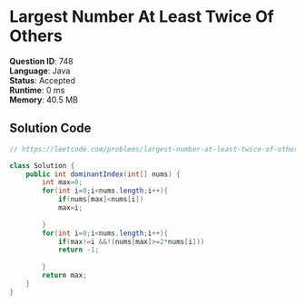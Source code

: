 # Largest Number At Least Twice Of Others

**Question ID**: 748  
**Language**: Java  
**Status**: Accepted  
**Runtime**: 0 ms  
**Memory**: 40.5 MB  

## Solution Code
```java
// https://leetcode.com/problems/largest-number-at-least-twice-of-others

class Solution {
    public int dominantIndex(int[] nums) {
        int max=0;
        for(int i=0;i<nums.length;i++){
            if(nums[max]<nums[i])
            max=i;
            
        }
        for(int i=0;i<nums.length;i++){
            if(max!=i &&!(nums[max]>=2*nums[i]))
            return -1;
            
        }
        return max;
    }
}
```
